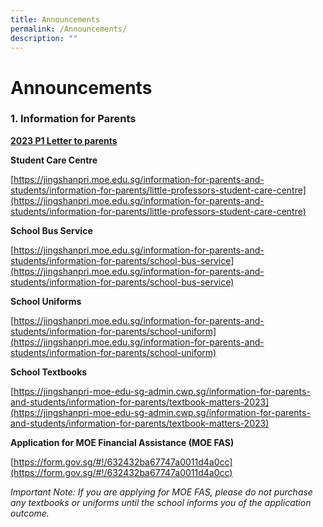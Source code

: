 ```yaml
---
title: Announcements
permalink: /Announcements/
description: ""
---
```

# **Announcements**

### 1. Information for Parents

**[2023 P1 Letter to parents](/info-for-parents-and-students/information-for-parents/2023-p1-letter-to-parents/)**


**Student Care Centre**

[https://jingshanpri.moe.edu.sg/information-for-parents-and-students/information-for-parents/little-professors-student-care-centre](https://jingshanpri.moe.edu.sg/information-for-parents-and-students/information-for-parents/little-professors-student-care-centre)

**School Bus Service**

[https://jingshanpri.moe.edu.sg/information-for-parents-and-students/information-for-parents/school-bus-service](https://jingshanpri.moe.edu.sg/information-for-parents-and-students/information-for-parents/school-bus-service)

**School Uniforms**

[https://jingshanpri.moe.edu.sg/information-for-parents-and-students/information-for-parents/school-uniform](https://jingshanpri.moe.edu.sg/information-for-parents-and-students/information-for-parents/school-uniform)

**School Textbooks**

[https://jingshanpri-moe-edu-sg-admin.cwp.sg/information-for-parents-and-students/information-for-parents/textbook-matters-2023](https://jingshanpri-moe-edu-sg-admin.cwp.sg/information-for-parents-and-students/information-for-parents/textbook-matters-2023)

**Application for MOE Financial Assistance (MOE FAS)**

[https://form.gov.sg/#!/632432ba67747a0011d4a0cc](https://form.gov.sg/#!/632432ba67747a0011d4a0cc)

_Important Note: If you are applying for MOE FAS, please do not purchase any textbooks or uniforms until the school informs you of the application outcome._